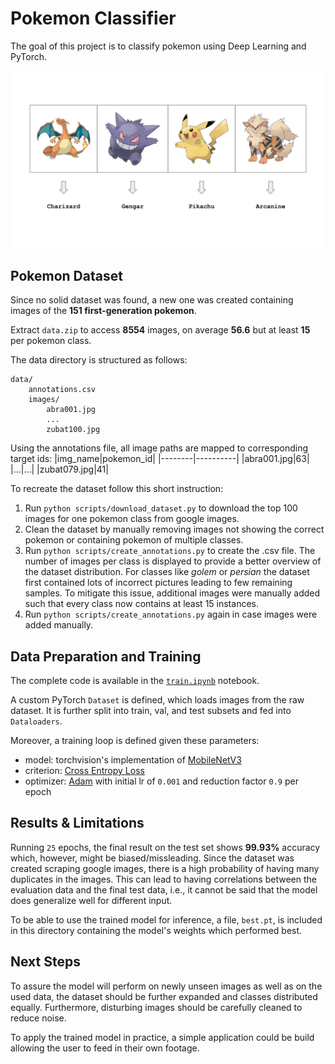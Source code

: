 # Pokemon Classifier
The goal of this project is to classify pokemon using Deep Learning and PyTorch.

![Pokemon images with corresponding pokemon names](sketch.svg)

## Pokemon Dataset
Since no solid dataset was found, a new one was created containing images of the **151 first-generation pokemon**. 

Extract `data.zip` to access **8554** images, on average **56.6** but at least **15** per pokemon class.

The data directory is structured as follows:
```
data/
    annotations.csv
    images/
        abra001.jpg
        ...
        zubat100.jpg
```

Using the annotations file, all image paths are mapped to corresponding target ids:
|img_name|pokemon_id|
|--------|----------|
|abra001.jpg|63|
|...|...|
|zubat079.jpg|41|

To recreate the dataset follow this short instruction:
1. Run `python scripts/download_dataset.py` to download the top 100 images for one pokemon class from google images.
2. Clean the dataset by manually removing images not showing the correct pokemon or containing pokemon of multiple classes.
3. Run `python scripts/create_annotations.py` to create the .csv file. The number of images per class is displayed to provide a better overview of the dataset distribution. For classes like *golem* or *persian* the dataset first contained lots of incorrect pictures leading to few remaining samples. To mitigate this issue, additional images were manually added such that every class now contains at least 15 instances.
4. Run  `python scripts/create_annotations.py` again in case images were added manually.

## Data Preparation and Training
The complete code is available in the [`train.ipynb`](https://github.com/thomasbohm/pokemon-classifier/blob/main/train.ipynb) notebook. 

A custom PyTorch `Dataset` is defined, which loads images from the raw dataset. It is further split into train, val, and test subsets and fed into `Dataloaders`.

Moreover, a training loop is defined given these parameters:
- model: torchvision's implementation of [MobileNetV3](https://pytorch.org/vision/stable/_modules/torchvision/models/mobilenetv3.html) 
- criterion: [Cross Entropy Loss](https://pytorch.org/docs/stable/generated/torch.nn.CrossEntropyLoss.html)
- optimizer: [Adam](https://pytorch.org/docs/stable/generated/torch.optim.Adam.html) with initial lr of `0.001` and reduction factor `0.9` per epoch

## Results & Limitations
Running `25` epochs, the final result on the test set shows **99.93%** accuracy which, however, might be biased/missleading. Since the dataset was created scraping google images, there is a high probability of having many duplicates in the images. This can lead to having correlations between the evaluation data and the final test data, i.e., it cannot be said that the model does generalize well for different input.

To be able to use the trained model for inference, a file, `best.pt`, is included in this directory containing the model's weights which performed best.

## Next Steps
To assure the model will perform on newly unseen images as well as on the used data, the dataset should be further expanded and classes distributed equally. Furthermore, disturbing images should be carefully cleaned to reduce noise.

To apply the trained model in practice, a simple application could be build allowing the user to feed in their own footage.